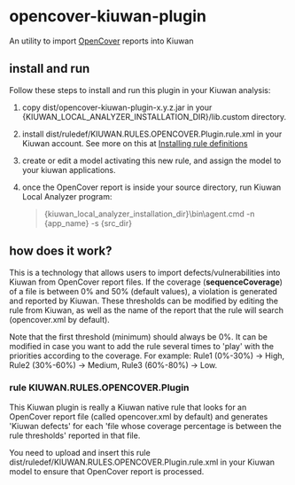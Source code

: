 # opencover-kiuwan-plugin
An utility to import [OpenCover](https://github.com/OpenCover/opencover) reports into Kiuwan

## install and run
Follow these steps to install and run this plugin in your Kiuwan analysis:
1. copy dist/opencover-kiuwan-plugin-x.y.z.jar in your {KIUWAN_LOCAL_ANALYZER_INSTALLATION_DIR}/lib.custom directory.

2. install dist/ruledef/KIUWAN.RULES.OPENCOVER.Plugin.rule.xml in your Kiuwan account. See more on this at [Installing rule definitions](https://www.kiuwan.com/docs/display/K5/Installing+custom+rules+created+with+Kiuwan+Rule+Developer)

3. create or edit a model activating this new rule, and assign the model to your kiuwan applications.

4. once the OpenCover report is inside your source directory, run Kiuwan Local Analyzer program:

    > {kiuwan_local_analyzer_installation_dir}\bin\agent.cmd -n {app_name} -s {src_dir}
    
## how does it work?
This is a technology that allows users to import defects/vulnerabilities into Kiuwan from OpenCover report files. If the coverage (**sequenceCoverage**) of a file is between 0% and 50% (default values), a violation is generated and reported by Kiuwan. These thresholds can be modified by editing the rule from Kiuwan, as well as the name of the report that the rule will search (opencover.xml by default).

Note that the first threshold (minimum) should always be 0%. It can be modified in case you want to add the rule several times to 'play' with the priorities according to the coverage. For example: Rule1 (0%-30%) -> High, Rule2 (30%-60%) -> Medium, Rule3 (60%-80%) -> Low.

### rule KIUWAN.RULES.OPENCOVER.Plugin
This Kiuwan plugin is really a Kiuwan native rule that looks for an OpenCover report file (called opencover.xml by default) and generates 'Kiuwan defects' for each 'file whose coverage percentage is between the rule thresholds' reported in that file.

You need to upload and insert this rule dist/ruledef/KIUWAN.RULES.OPENCOVER.Plugin.rule.xml in your Kiuwan model to ensure that OpenCover report is processed.
